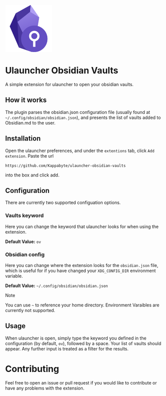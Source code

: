<img src="images/logo.png" width=150>

# Ulauncher Obsidian Vaults
A simple extension for ulauncher to open your obsidian vaults.

## How it works
The plugin parses the obsidian.json configuration file (usually found at `~/.config/obsidian/obsidian.json`), and presents the list of vaults added to 
Obsidian.md to the user.

## Installation
Open the ulauncher preferences, and under the `extentions` tab, click `Add extension`. Paste the url
```
https://github.com/Kappabyte/ulauncher-obsidian-vaults
```
into the box and click add.

## Configuration
There are currently two supported configuation options.

### Vaults keyword

Here you can change the keyword that ulauncher looks for when using the extension.

**Default Value:** `ov`

### Obsidian config

Here you can change where the extension looks for the `obsidian.json` file, which is useful for if you have changed your `XDG_CONFIG_DIR` environment variable.

**Default Value:** `~/.config/obsidian/obsidian.json`

>[!note]
>You can use `~` to reference your home directory. Environment Varaibles are currently not supported.

## Usage

When ulauncher is open, simply type the keyword you defined in the configuration (by default, `ov`), followed by a space. Your list of vaults should appear. 
Any further input is treated as a filter for the results.

# Contributing

Feel free to open an issue or pull request if you would like to contribute or have any problems with the extension.
